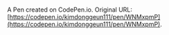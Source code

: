 # 

A Pen created on CodePen.io. Original URL: [https://codepen.io/kimdonggeun111/pen/WNMxpmP](https://codepen.io/kimdonggeun111/pen/WNMxpmP).

